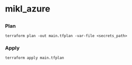 # mikl_azure

##

### Plan

``` psh
terraform plan -out main.tfplan -var-file <secrets_path>
```

### Apply

``` psh
terraform apply main.tfplan
```